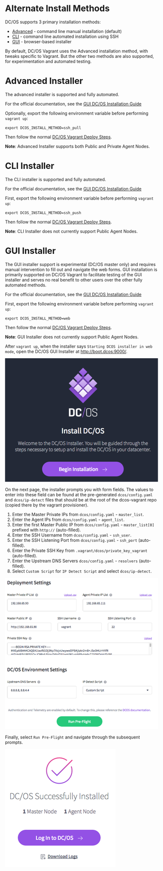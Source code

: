 # Alternate Install Methods

DC/OS supports 3 primary installation methods:

- [Advanced](#advanced-installer) - command line manual installation (default)
- [CLI](#cli-installer) - command line automated installation using SSH
- [GUI](#gui-installer) - browser-based installer

By default, DC/OS Vagrant uses the Advanced installation method, with tweaks specific to Vagrant. But the other two methods are also supported, for experimentation and automated testing.

# Advanced Installer

The advanced installer is supported and fully automated.

For the official documentation, see the [GUI DC/OS Installation Guide](https://dcos.io/docs/latest/administration/installing/custom/advanced/)

Optionally, export the following environment variable before performing `vagrant up`:

```
export DCOS_INSTALL_METHOD=ssh_pull
```

Then follow the normal [DC/OS Vagrant Deploy Steps](/#deploy).

**Note**: Advanced Installer supports both Public and Private Agent Nodes.


# CLI Installer

The CLI installer is supported and fully automated.

For the official documentation, see the [GUI DC/OS Installation Guide](https://dcos.io/docs/latest/administration/installing/custom/cli/)

First, export the following environment variable before performing `vagrant up`:

```
export DCOS_INSTALL_METHOD=ssh_push
```

Then follow the normal [DC/OS Vagrant Deploy Steps](/#deploy).

**Note**: CLI Installer does not currently support Public Agent Nodes.


# GUI Installer

The GUI installer support is experimental (DC/OS master only) and requires manual intervention to fill out and navigate the web forms. GUI installation is primarily supported on DC/OS Vagrant to facilitate testing of the GUI installer and serves no real benefit to other users over the other fully automated methods.

For the official documentation, see the [GUI DC/OS Installation Guide](https://dcos.io/docs/latest/administration/installing/custom/gui/)

First, export the following environment variable before performing `vagrant up`:

```
export DCOS_INSTALL_METHOD=web
```

Then follow the normal [DC/OS Vagrant Deploy Steps](/#deploy).

**Note**: GUI Installer does not currently support Public Agent Nodes.

After `vagrant up`, when the installer says `Starting DCOS installer in web mode`, open the DC/OS GUI Installer at <http://boot.dcos:9000/>.

![DC/OS GUI Installer Landing Page](imgs/gui-install-landing.png)

On the next page, the installer prompts you with form fields. The values to enter into these field can be found at the pre-generated `dcos/config.yaml` and `dcos/ip-detect` files that should be at the root of the dcos-vagrant repo (copied there by the vagrant provisioner).

1. Enter the Master Private IPs from `dcos/config.yaml` - `master_list`.
1. Enter the Agent IPs from `dcos/config.yaml` - `agent_list`.
1. Enter the first Master Public IP from `dcos/config.yaml` - `master_list[0]` prefixed with `http://` (auto-filled).
1. Enter the SSH Username from `dcos/config.yaml` - `ssh_user`.
1. Enter the SSH Listening Port from `dcos/config.yaml` - `ssh_port` (auto-filled).
1. Enter the Private SSH Key from `.vagrant/dcos/private_key_vagrant` (auto-filled).
1. Enter the Upstream DNS Servers `dcos/config.yaml` - `resolvers` (auto-filled).
1. Select `Custom Script` for `IP Detect Script` and select `dcos/ip-detect`.

![DC/OS GUI Installer Form](imgs/gui-install-form.png)

Finally, select `Run Pre-Flight` and navigate through the subsequent prompts.

![DC/OS GUI Installer Success Page](imgs/gui-install-success.png)
